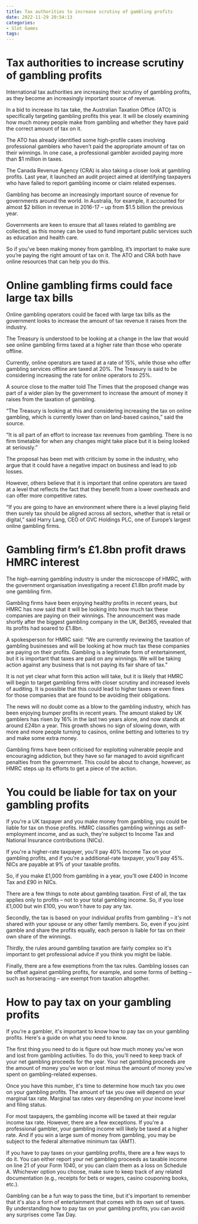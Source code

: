 ```yaml
---
title: Tax authorities to increase scrutiny of gambling profits
date: 2022-11-29 20:54:13
categories:
- Slot Games
tags:
---
```



#  Tax authorities to increase scrutiny of gambling profits

International tax authorities are increasing their scrutiny of gambling profits, as they become an increasingly important source of revenue.

In a bid to increase its tax take, the Australian Taxation Office (ATO) is specifically targeting gambling profits this year. It will be closely examining how much money people make from gambling and whether they have paid the correct amount of tax on it.

The ATO has already identified some high-profile cases involving professional gamblers who haven’t paid the appropriate amount of tax on their winnings. In one case, a professional gambler avoided paying more than $1 million in taxes.

The Canada Revenue Agency (CRA) is also taking a closer look at gambling profits. Last year, it launched an audit project aimed at identifying taxpayers who have failed to report gambling income or claim related expenses.

Gambling has become an increasingly important source of revenue for governments around the world. In Australia, for example, it accounted for almost $2 billion in revenue in 2016-17 – up from $1.5 billion the previous year.

Governments are keen to ensure that all taxes related to gambling are collected, as this money can be used to fund important public services such as education and health care.

So if you’ve been making money from gambling, it’s important to make sure you’re paying the right amount of tax on it. The ATO and CRA both have online resources that can help you do this.

#  Online gambling firms could face large tax bills

Online gambling operators could be faced with large tax bills as the government looks to increase the amount of tax revenue it raises from the industry.

The Treasury is understood to be looking at a change in the law that would see online gambling firms taxed at a higher rate than those who operate offline.

Currently, online operators are taxed at a rate of 15%, while those who offer gambling services offline are taxed at 20%. The Treasury is said to be considering increasing the rate for online operators to 25%.

A source close to the matter told The Times that the proposed change was part of a wider plan by the government to increase the amount of money it raises from the taxation of gambling.

“The Treasury is looking at this and considering increasing the tax on online gambling, which is currently lower than on land-based casinos,” said the source.

“It is all part of an effort to increase tax revenues from gambling. There is no firm timetable for when any changes might take place but it is being looked at seriously.”

The proposal has been met with criticism by some in the industry, who argue that it could have a negative impact on business and lead to job losses.

However, others believe that it is important that online operators are taxed at a level that reflects the fact that they benefit from a lower overheads and can offer more competitive rates.

“If you are going to have an environment where there is a level playing field then surely tax should be aligned across all sectors, whether that is retail or digital,” said Harry Lang, CEO of GVC Holdings PLC, one of Europe’s largest online gambling firms.

#  Gambling firm’s £1.8bn profit draws HMRC interest

The high-earning gambling industry is under the microscope of HMRC, with the government organisation investigating a recent £1.8bn profit made by one gambling firm.

Gambling firms have been enjoying healthy profits in recent years, but HMRC has now said that it will be looking into how much tax these companies are paying on their winnings. The announcement was made shortly after the biggest gambling company in the UK, Bet365, revealed that its profits had soared to £1.8bn.

A spokesperson for HMRC said: “We are currently reviewing the taxation of gambling businesses and will be looking at how much tax these companies are paying on their profits. Gambling is a legitimate form of entertainment, but it is important that taxes are paid on any winnings. We will be taking action against any business that is not paying its fair share of tax.”

It is not yet clear what form this action will take, but it is likely that HMRC will begin to target gambling firms with closer scrutiny and increased levels of auditing. It is possible that this could lead to higher taxes or even fines for those companies that are found to be avoiding their obligations.

The news will no doubt come as a blow to the gambling industry, which has been enjoying bumper profits in recent years. The amount staked by UK gamblers has risen by 16% in the last two years alone, and now stands at around £24bn a year. This growth shows no sign of slowing down, with more and more people turning to casinos, online betting and lotteries to try and make some extra money.

Gambling firms have been criticised for exploiting vulnerable people and encouraging addiction, but they have so far managed to avoid significant penalties from the government. This could be about to change, however, as HMRC steps up its efforts to get a piece of the action.

#  You could be liable for tax on your gambling profits

If you're a UK taxpayer and you make money from gambling, you could be liable for tax on those profits. HMRC classifies gambling winnings as self-employment income, and as such, they're subject to Income Tax and National Insurance contributions (NICs).

If you're a higher-rate taxpayer, you'll pay 40% Income Tax on your gambling profits, and if you're a additional-rate taxpayer, you'll pay 45%. NICs are payable at 9% of your taxable profits.

So, if you make £1,000 from gambling in a year, you'll owe £400 in Income Tax and £90 in NICs.

There are a few things to note about gambling taxation. First of all, the tax applies only to profits – not to your total gambling income. So, if you lose £1,000 but win £100, you won't have to pay any tax.

Secondly, the tax is based on your individual profits from gambling – it's not shared with your spouse or any other family members. So, even if you joint gamble and share the profits equally, each person is liable for tax on their own share of the winnings.

Thirdly, the rules around gambling taxation are fairly complex so it's important to get professional advice if you think you might be liable.

Finally, there are a few exemptions from the tax rules. Gambling losses can be offset against gambling profits, for example, and some forms of betting – such as horseracing – are exempt from taxation altogether.

#  How to pay tax on your gambling profits

If you're a gambler, it's important to know how to pay tax on your gambling profits. Here's a guide on what you need to know.

The first thing you need to do is figure out how much money you've won and lost from gambling activities. To do this, you'll need to keep track of your net gambling proceeds for the year. Your net gambling proceeds are the amount of money you've won or lost minus the amount of money you've spent on gambling-related expenses.

Once you have this number, it's time to determine how much tax you owe on your gambling profits. The amount of tax you owe will depend on your marginal tax rate. Marginal tax rates vary depending on your income level and filing status.

For most taxpayers, the gambling income will be taxed at their regular income tax rate. However, there are a few exceptions. If you're a professional gambler, your gambling income will likely be taxed at a higher rate. And if you win a large sum of money from gambling, you may be subject to the federal alternative minimum tax (AMT).

If you have to pay taxes on your gambling profits, there are a few ways to do it. You can either report your net gambling proceeds as taxable income on line 21 of your Form 1040, or you can claim them as a loss on Schedule A. Whichever option you choose, make sure to keep track of any related documentation (e.g., receipts for bets or wagers, casino couponing books, etc.).

Gambling can be a fun way to pass the time, but it's important to remember that it's also a form of entertainment that comes with its own set of taxes. By understanding how to pay tax on your gambling profits, you can avoid any surprises come Tax Day.
